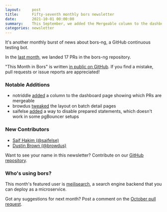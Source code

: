 ```yaml
---
layout:     post
title:      Fifty-seventh monthly bors newsletter
date:       2021-10-01 00:00:00
summary:    This September, we added the Mergeable column to the dashboard
categories: newsletter
---
```


It's another monthly burst of news about bors-ng, a GitHub continuous testing bot.

In the [last month](https://github.com/bors-ng/bors-ng/pulls?q=is%3Apr+is%3Amerged+closed%3A2021-09-01..2021-09-30),
we landed 17 PRs in the bors-ng repository.

"This Month in Bors" is written [in public on GitHub][GitHub for TMiB].
If you find a mistake, pull requests or issue reports are appreciated!

[GitHub for TMiB]: https://github.com/bors-ng/bors-ng.github.io


### Notable Additions

* notriddle [added](https://github.com/bors-ng/bors-ng/pull/1159) a column to the dashboard page showing which PRs are mergeable
* browdus [tweaked](https://github.com/bors-ng/bors-ng/pull/1320) the layout on batch detail pages
* saifelse [added](https://github.com/bors-ng/bors-ng/pull/1321) a way to disable prepared statements, which doesn't work in some pgBouncer setups


### New Contributors

* [Saif Hakim (@saifelse)](https://github.com/saifelse)
* [Dustin Brown (@browdus)](https://github.com/browdus)

Want to see your name in this newsletter? Contribute on our [GitHub repository](https://github.com/bors-ng/bors-ng).


### Who's using bors?

This month's featured user is [meilisearch](https://github.com/meilisearch/meilisearch), a search engine backend that you can deploy as a microservice.

Got any suggestions for next month?
Post a comment on the [October pull request](https://github.com/bors-ng/bors-ng.github.io/pull/154).
